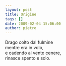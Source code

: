```yaml
---
layout: post
title: Origine
tags: []
date: 2009-02-04 15:06:00
author: pietro
---
```

Drago colto dal fulmine<br/>mentre era in volo,<br/>e cadendo al vento cenere,<br/>rinasce spento e solo.
